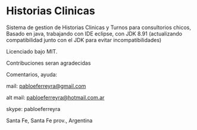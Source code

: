 # Historias Clinicas
Sistema de gestion de Historias Clinicas y Turnos para consultorios chicos, 
Basado en java, trabajando con IDE eclipse, con JDK 8.91 
(actualizando compatibilidad junto con el JDK para evitar incompatibilidades)

Licenciado bajo MIT.

Contribuciones seran agradecidas

Comentarios, ayuda:

mail: pabloeferreyra@gmail.com

alt mail: pabloeferreyra@hotmail.com.ar

skype: pabloeferreyra

Santa Fe, Santa Fe prov., Argentina
